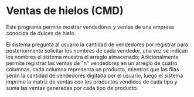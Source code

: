 # Ventas de hielos (CMD)

Este programa permite mostrar vendedores y ventas de una empresa conocida de dulces de hielo.

El sistema pregunta al usuario la cantidad de vendedores por registrar para posteriormente solicitar
los nombres de cada vendedor, una vez se indican los nombres el sistema muestra el arreglo almacenado;
Adicionalmente permite registrar las ventas de "n" vendedores en un arreglo de cuatro columnas, 
cada columna representa un producto, mientras que las filas serán la cantidad de vendedores digitada
por el usuario, luego el sistema imprime la matriz de ventas con los productos vendidos de cada tipo
y suma las ventas generadas por cada tipo de producto.